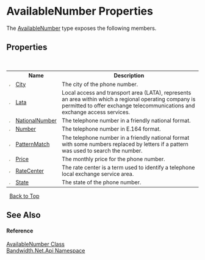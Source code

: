 ﻿# AvailableNumber Properties
 

The <a href ="T_Bandwidth_Net_Api_AvailableNumber.md">AvailableNumber</a> type exposes the following members.


## Properties
&nbsp;<table><tr><th></th><th>Name</th><th>Description</th></tr><tr><td>![Public property](media/pubproperty.gif "Public property")</td><td><a href ="P_Bandwidth_Net_Api_AvailableNumber_City.md">City</a></td><td>
The city of the phone number.</td></tr><tr><td>![Public property](media/pubproperty.gif "Public property")</td><td><a href ="P_Bandwidth_Net_Api_AvailableNumber_Lata.md">Lata</a></td><td>
Local access and transport area (LATA), represents an area within which a regional operating company is permitted to offer exchange telecommunications and exchange access services.</td></tr><tr><td>![Public property](media/pubproperty.gif "Public property")</td><td><a href ="P_Bandwidth_Net_Api_AvailableNumber_NationalNumber.md">NationalNumber</a></td><td>
The telephone number in a friendly national format.</td></tr><tr><td>![Public property](media/pubproperty.gif "Public property")</td><td><a href ="P_Bandwidth_Net_Api_AvailableNumber_Number.md">Number</a></td><td>
The telephone number in E.164 format.</td></tr><tr><td>![Public property](media/pubproperty.gif "Public property")</td><td><a href ="P_Bandwidth_Net_Api_AvailableNumber_PatternMatch.md">PatternMatch</a></td><td>
The telephone number in a friendly national format with some numbers replaced by letters if a pattern was used to search the number.</td></tr><tr><td>![Public property](media/pubproperty.gif "Public property")</td><td><a href ="P_Bandwidth_Net_Api_AvailableNumber_Price.md">Price</a></td><td>
The monthly price for the phone number.</td></tr><tr><td>![Public property](media/pubproperty.gif "Public property")</td><td><a href ="P_Bandwidth_Net_Api_AvailableNumber_RateCenter.md">RateCenter</a></td><td>
The rate center is a term used to identify a telephone local exchange service area.</td></tr><tr><td>![Public property](media/pubproperty.gif "Public property")</td><td><a href ="P_Bandwidth_Net_Api_AvailableNumber_State.md">State</a></td><td>
The state of the phone number.</td></tr></table>&nbsp;
<a href="#availablenumber-properties">Back to Top</a>

## See Also


#### Reference
<a href ="T_Bandwidth_Net_Api_AvailableNumber.md">AvailableNumber Class</a><br /><a href ="N_Bandwidth_Net_Api.md">Bandwidth.Net.Api Namespace</a><br />